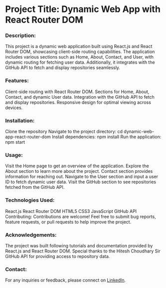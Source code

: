 # Project Title: Dynamic Web App with React Router DOM

### Description:
This project is a dynamic web application built using React.js and React Router DOM, showcasing client-side routing capabilities. The application includes various sections such as Home, About, Contact, and User, with dynamic routing for fetching user data. Additionally, it integrates with the GitHub API to fetch and display repositories seamlessly.

### Features:

Client-side routing with React Router DOM.
Sections for Home, About, Contact, and dynamic User data.
Integration with the GitHub API to fetch and display repositories.
Responsive design for optimal viewing across devices.

### Installation:

Clone the repository
Navigate to the project directory: cd dynamic-web-app-react-router-dom
Install dependencies: npm install
Run the application: npm start

### Usage:

Visit the Home page to get an overview of the application.
Explore the About section to learn more about the project.
Contact section provides information for reaching out.
Navigate to the User section and input a user ID to fetch dynamic user data.
Visit the GitHub section to see repositories fetched from the GitHub API.

### Technologies Used:

React.js
React Router DOM
HTML5
CSS3
JavaScript
GitHub API
Contributing:
Contributions are welcome! Feel free to submit bug reports, feature requests, or pull requests to help improve the project.

### Acknowledgements:

The project was built following tutorials and documentation provided by React.js and React Router DOM.
Special thanks to the Hitesh Choudhary Sir GitHub API for providing access to repository data.

### Contact:
For any inquiries or feedback, please connect on [LinkedIn](https://www.linkedin.com/in/rishi-sharma-a6a187217/).



